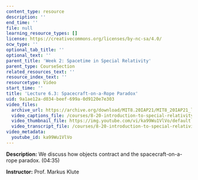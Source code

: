 ```yaml
---
content_type: resource
description: ''
end_time: ''
file: null
learning_resource_types: []
license: https://creativecommons.org/licenses/by-nc-sa/4.0/
ocw_type: ''
optional_tab_title: ''
optional_text: ''
parent_title: 'Week 2: Spacetime in Special Relativity'
parent_type: CourseSection
related_resources_text: ''
resource_index_text: ''
resourcetype: Video
start_time: ''
title: 'Lecture 6.3: Spacecraft-on-a-Rope Paradox'
uid: 9a1ae12a-d034-beef-699a-0d9120e7e303
video_files:
  archive_url: https://archive.org/download/MIT8.20IAP21/MIT8_20IAP21_lec06-3_300k.mp4
  video_captions_file: /courses/8-20-introduction-to-special-relativity-january-iap-2021/a39e1291652458e8bde3d3b987533e79_ka99Wu1VlVo.vtt
  video_thumbnail_file: https://img.youtube.com/vi/ka99Wu1VlVo/default.jpg
  video_transcript_file: /courses/8-20-introduction-to-special-relativity-january-iap-2021/1b7080c501105618fb68d41f9618c9ff_ka99Wu1VlVo.pdf
video_metadata:
  youtube_id: ka99Wu1VlVo
---
```


**Description:** We discuss how objects contract and the spacecraft-on-a-rope paradox. (04:35)

**Instructor:** Prof. Markus Klute

